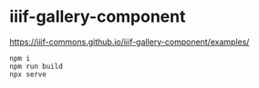 # iiif-gallery-component

https://iiif-commons.github.io/iiif-gallery-component/examples/

    npm i
    npm run build
    npx serve
